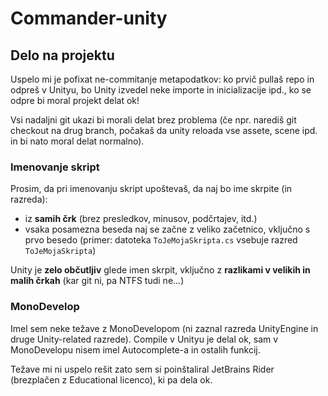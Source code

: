 # Commander-unity

## Delo na projektu

Uspelo mi je pofixat ne-commitanje metapodatkov: ko prvič pullaš repo in odpreš v Unityu, bo Unity izvedel neke importe in inicializacije ipd., ko se odpre bi moral projekt delat ok!

Vsi nadaljni git ukazi bi morali delat brez problema (če npr. narediš git checkout na drug branch, počakaš da unity reloada vse assete, scene ipd. in bi nato moral delat normalno).

### Imenovanje skript

Prosim, da pri imenovanju skript upoštevaš, da naj bo ime skrpite (in razreda):

- iz **samih črk** (brez presledkov, minusov, podčrtajev, itd.)
- vsaka posamezna beseda naj se začne z veliko začetnico, vključno s prvo besedo (primer: datoteka `ToJeMojaSkripta.cs` vsebuje razred `ToJeMojaSkripta`)

Unity je **zelo občutljiv** glede imen skrpit, vključno z **razlikami v velikih in malih črkah** (kar git ni, pa NTFS tudi ne...)

### MonoDevelop

Imel sem neke težave z MonoDevelopom (ni zaznal razreda UnityEngine in druge Unity-related razrede). Compile v Unityu je delal ok, sam v MonoDevelopu nisem imel Autocomplete-a in ostalih funkcij.

Težave mi ni uspelo rešit zato sem si poinštaliral JetBrains Rider (brezplačen z Educational licenco), ki pa dela ok.
